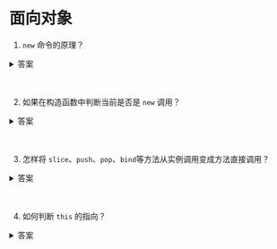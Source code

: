 # 面向对象

1. `new` 命令的原理？

<details>
<summary>答案</summary>

1. 创建一个空对象，作为将要返回的对象实例。
2. 将这个空对象的原型，指向构造函数的prototype属性。
3. 将这个空对象赋值给函数内部的this关键字。
4. 开始执行构造函数内部的代码。

下面是 `new` 命令简化的内部流程：

```js
function _new(/* 构造函数 */ constructor, /* 构造函数参数 */ params) {
  // 将 arguments 对象转为数组
  var args = [].slice.call(arguments);
  // 取出构造函数
  var constructor = args.shift();
  // 创建一个空对象，继承构造函数的 prototype 属性
  var context = Object.create(constructor.prototype);
  // 执行构造函数
  var result = constructor.apply(context, args);
  // 如果返回结果是对象，就直接返回，否则返回 context 对象
  return (typeof result === 'object' && result != null) ? result : context;
}

// 实例
var actor = _new(Person, '张三', 28);
```

</details>
<br><br>

2. 如果在构造函数中判断当前是否是 `new` 调用？

<details>
<summary>答案</summary>

* 使用 `instanceof `

```js
function Something () {
    if (!(this instanceof Something)) {
        return new Something();
    }
    this.data = 100;
}
```

* 使用 `new.target`

```js
function f () {
  if (!new.target) {
    throw new Error('请使用 new 命令调用！');
  }
  // ...
}

f() // Uncaught Error: 请使用 new 命令调用！
```
函数内部可以使用 `new.target` 属性。如果当前函数是 `new` 命令调用，`new.target` 指向当前函数，否则为 `undefined`。

</details>
<br><br>

3. 怎样将 `slice`、`push`、`pop`、`bind`等方法从实例调用变成方法直接调用？

<details>
<summary>答案</summary>

使用 `bind` 方法：

```js
var slice = Function.prototype.call.bind(Array.prototype.slice);
slice([1, 2, 3], 0, 1) // [1]

var push = Function.prototype.call.bind(Array.prototype.push);
var pop = Function.prototype.call.bind(Array.prototype.pop);

var a = [1 ,2 ,3];
push(a, 4)
a // [1, 2, 3, 4]

pop(a)
a // [1, 2, 3]



function f() {
  console.log(this.v);
}

var o = { v: 123 };
var bind = Function.prototype.call.bind(Function.prototype.bind);
bind(f, o)() // 123
```
</details>
<br><br>

4. 如何判断 `this` 的指向？

<details>
<summary>答案</summary>

* 函数是否在new 中调用（new 绑定）？如果是的话this 绑定的是新创建的对象。

```js
var bar = new foo()
```

* 函数是否通过call、apply（显式绑定）或者硬绑定调用？如果是的话，this 绑定的是指定的对象。

```js
var bar = foo.call(obj2)
```

* 函数是否在某个上下文对象中调用（隐式绑定）？如果是的话，this 绑定的是那个上下文对象。

```js
var bar = obj1.foo()
```

* 如果都不是的话，使用默认绑定。如果在严格模式下，就绑定到 undefined，否则绑定到全局对象。

```js
var bar = foo()
```

* 一个最常见的 this 绑定问题就是被隐式绑定的函数会丢失绑定对象，也就是说它会应用默认绑定。

```js
function foo() {
　　console.log( this.a );
}
var obj = {
　　a: 2,
　　foo: foo
};
var bar = obj.foo; // 函数别名！
var a = "oops, global"; // a 是全局对象的属性
bar(); // "oops, global"
```

还有将函数作为参数传递的情况：

```js
function foo() {
　　console.log( this.a );
}
function doFoo(fn) {
　　// fn 其实引用的是foo
　　fn(); // <-- 调用位置！
}
var obj = {
　　a: 2,
　　foo: foo
};
var a = "oops, global"; // a 是全局对象的属性
doFoo( obj.foo ); // "oops, global"
```

还有 setTimeout 也一样：

```js
function foo() {
　　console.log( this.a );
}
var obj = {
　　a: 2,
　　foo: foo
};
var a = "oops, global"; // a 是全局对象的属性
setTimeout( obj.foo, 100 ); // "oops, global"
```

还有数组的那些遍历处理的方法，也是将函数作为参数传递进去：

```js
var o = {
  v: 'hello',
  p: [ 'a1', 'a2' ],
  f: function f() {
    this.p.forEach(function (item) {
      console.log(this.v + ' ' + item);
    });
  }
}

o.f()
// undefined a1
// undefined a2
```

对象的方法中立即执行的函数也会使用默认绑定：

```js
var o = {
  f1: function () {
    console.log(this);
    var f2 = function () {
      console.log(this);
    }();
  }
}

o.f1()
// Object
// Window
```

回调函数也会丢失绑定，使用默认绑定：

```js
var o = new Object();
o.f = function () {
  console.log(this === o);
}

// jQuery 的写法
$('#button').on('click', o.f);
```

赋值表达式，条件表达式，逗号表达式的返回值都会使函数中的 this 丢失之前的隐式绑定，而去使用默认绑定，将 this 绑定到 window 上：

```js
// 情况一
(obj.foo = obj.foo)() // window
// 情况二
(false || obj.foo)() // window
// 情况三
(1, obj.foo)() // window
```


</details>
<br><br>